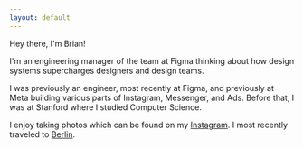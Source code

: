 ```yaml
---
layout: default
---
```

<div class="content-wrapper">
    <div class="intro">
        Hey there, I'm Brian!
    </div>
    <div class="intro-description">
        <p>
            I'm an engineering manager of the team at Figma thinking about how design systems supercharges designers and design teams.
        </p>
        <p>
            I was previously an engineer, most recently at Figma, and previously at Meta building various parts of Instagram, Messenger, and Ads. Before that, I was at Stanford where I studied Computer Science.
        </p>
        <p> I enjoy taking photos which can be found on my <a href="https://instagram.com/_brianlam">Instagram</a>. I most recently traveled to <a href="/blog/berlin.html">Berlin</a>.</p>
    </div>
</div>